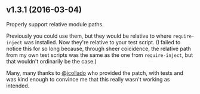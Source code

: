 ## v1.3.1 (2016-03-04)

Properly support relative module paths.

Previously you could use them, but they would be relative to where
`require-inject` was installed.  Now they're relative to your test script. 
(I failed to notice this for so long because, through sheer coicidence, the
relative path from my own test scripts was the same as the one from
`require-inject`, but that wouldn't ordinarily be the case.)

Many, many thanks to [@jcollado](https://github.com/jcollado) who provided
the patch, with tests and was kind enough to convince me that this really
wasn't working as intended.

